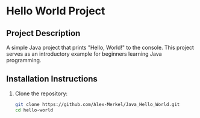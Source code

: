 # Hello World Project

## Project Description
A simple Java project that prints "Hello, World!" to the console. This project serves as an introductory example for beginners learning Java programming.

## Installation Instructions
1. Clone the repository:
   ```bash
   git clone https://github.com/Alex-Merkel/Java_Hello_World.git
   cd hello-world
